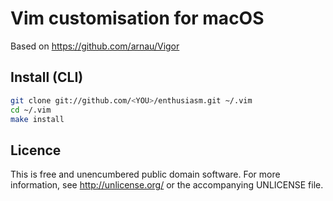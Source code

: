 # Vim customisation for macOS

Based on https://github.com/arnau/Vigor

## Install (CLI)

```sh
git clone git://github.com/<YOU>/enthusiasm.git ~/.vim
cd ~/.vim
make install
```

## Licence

This is free and unencumbered public domain software. For more information,
see http://unlicense.org/ or the accompanying UNLICENSE file.

